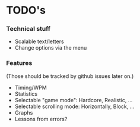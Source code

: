 # TODO's

### Technical stuff
- Scalable text/letters
- Change options via the menu

### Features
(Those should be tracked by github issues later on.)
- Timing/WPM
- Statistics
- Selectable "game mode": Hardcore, Realistic, ...
- Selectable scrolling mode: Horizontally, Block, ...
- Graphs
- Lessons from errors?
